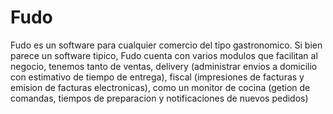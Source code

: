# Fudo

Fudo es un software para cualquier comercio del tipo gastronomico.
Si bien parece un software tipico, Fudo cuenta con varios modulos 
que facilitan al negocio, tenemos tanto de ventas, delivery (administrar
envios a domicilio con estimativo de tiempo de entrega), fiscal (impresiones de facturas
y emision de facturas electronicas), como un monitor de cocina (getion de comandas,
tiempos de preparacion y notificaciones de nuevos pedidos)

